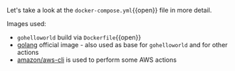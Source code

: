 Let's take a look at the `docker-compose.yml`{{open}} file in more detail.

Images used:

- `gohelloworld` build via `Dockerfile`{{open}}
- [golang](https://hub.docker.com/_/golang) official image - also used as base for `gohelloworld` and for other actions
- [amazon/aws-cli](https://hub.docker.com/r/amazon/aws-cli) is used to perform some AWS actions

